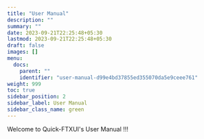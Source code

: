 ```yaml
---
title: "User Manual"
description: ""
summary: ""
date: 2023-09-21T22:25:48+05:30
lastmod: 2023-09-21T22:25:48+05:30
draft: false
images: []
menu:
  docs:
    parent: ""
    identifier: "user-manual-d99e4bd37855ed355070da5e9ceee761"
weight: 999
toc: true
sidebar_position: 2
sidebar_label: User Manual
sidebar_class_name: green
---
```


Welcome to Quick-FTXUI's User Manual !!!
